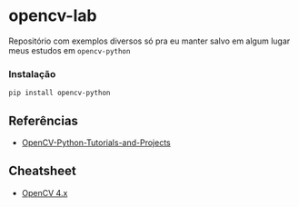 # opencv-lab
Repositório com exemplos diversos só pra eu manter salvo em algum lugar meus estudos em `opencv-python`

### Instalação

```
pip install opencv-python
```

## Referências

- [OpenCV-Python-Tutorials-and-Projects](https://github.com/murtazahassan/OpenCV-Python-Tutorials-and-Projects)

## Cheatsheet

- [OpenCV 4.x](https://github.com/a-anjos/python-opencv/blob/master/cv2cheatsheet.pdf)
